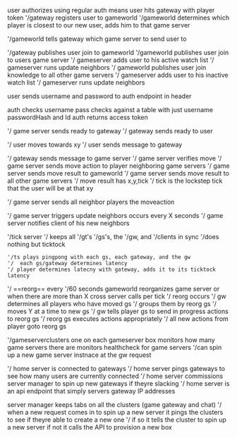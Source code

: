 user authorizes using regular auth means
user hits gateway with player token 
'/gateway registers user to gameworld 
'/gameworld determines which player is closest to our new user, adds him to that game server

'/gameworld tells gateway which game server to send user to 

'/gateway publishes user join to gameworld
	'/gameworld publishes user join to users game server
		'/ gameserver adds user to his active watch list
		'/ gameserver runs update neighbors	
	'/ gameworld publishes user join knowledge to all other game servers
		'/ gameserver adds user to his inactive watch list
		'/ gameserver runs update neighbors




user sends username and password to auth endpoint in header

auth checks username pass
	checks against a table with just username passwordHash and Id
auth returns access token 






'/ game server sends ready to gateway
'/ gateway sends ready to user



'/ user moves towards xy
'/ user sends message to gateway

'/ gateway sends message to game server
'/ game server verifies move
'/ game server sends move action to player neighboring game servers 
'/ game server sends move result to gameworld
'/ game server sends move result to all other game servers
	'/ move result has x,y,tick 
		'/ tick is the lockstep tick that the user will be at that xy

'/ game server sends all neighbor players the moveaction




'/ game server triggers update neighbors occurs every X seconds
'/ game server notifies client of his new neighbors




'/tick server
	'/ keeps all '/gt's '/gs's, the '/gw, and '/clients in sync
	'/does nothing but ticktock

	'/ts plays pingpong with each gs, each gateway, and the gw
	'/	each gs/gateway determines latency 
	'/ player determines latecny with gateway, adds it to its ticktock latency



'/ ==reorg==
every 
	'/60 seconds gameworld reorganizes game server 
		or when there are more than X cross server calls per tick
	'/ reorg occurs
	'/ gw determines all players who have moved gs
		'/ groups them by reorg gs
		'/ moves Y at a time to new gs
			'/ gw tells player gs to send in progress actions to reorg gs
			'/ reorg gs executes actions appropriately
			'/ all new actions from player goto reorg gs



'/gameserverclusters
	one on each gameserver box
	monitors how many game servers there are
	monitors healthcheck for game servers
	'/can spin up a new game server instnace at the gw request
 


'/ home server is connected to gateways
'/ home server pings gateways to see how many users are currently connected
'/ home server commissions server manager to spin up new gateways if theyre slacking
'/ home server is an api endpoint that simply servers gateway IP addresses



server manager keeps tabs on all the clusters (game gateway and chat)
'/ when a new request comes in to spin up a new server it pings the clusters to see if theyre able to create a new one
	'/ if so it tells the cluster to spin up a new server
	if not it calls the API to provision a new box 
